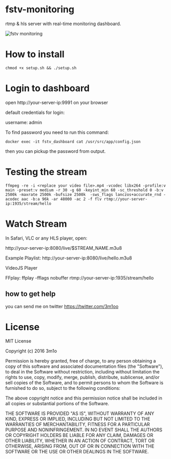 # fstv-monitoring
 rtmp & hls server with real-time monitoring dashboard.

![fstv monitoring](https://cloud.githubusercontent.com/assets/16119345/15388844/9f66917e-1dbc-11e6-9726-2a4912d74352.png)

# How to install

    chmod +x setup.sh && ./setup.sh

# Login to dashboard

open http://your-server-ip:9991 on your browser


default credentials for login:

username: admin

To find password you need to run this command:

    docker exec -it fstv_dashboard cat /usr/src/app/config.json

then you can pickup the password from output.

# Testing the stream

    ffmpeg -re -i <replace your video file>.mp4 -vcodec libx264 -profile:v main -preset:v medium -r 30 -g 60 -keyint_min 60 -sc_threshold 0 -b:v 2500k -maxrate 2500k -bufsize 2500k  -sws_flags lanczos+accurate_rnd -acodec aac -b:a 96k -ar 48000 -ac 2 -f flv rtmp://your-server-ip:1935/stream/hello

# Watch Stream
In Safari, VLC or any HLS player, open:

http://your-server-ip:8080/live/$STREAM_NAME.m3u8

Example Playlist: http://your-server-ip:8080/live/hello.m3u8

VideoJS Player

FFplay: ffplay -fflags nobuffer rtmp://your-server-ip:1935/stream/hello

## how to get help
you can send me on twitter https://twitter.com/3m1oo

# License

MIT License

Copyright (c) 2016 3m1o

Permission is hereby granted, free of charge, to any person obtaining a copy
of this software and associated documentation files (the "Software"), to deal
in the Software without restriction, including without limitation the rights
to use, copy, modify, merge, publish, distribute, sublicense, and/or sell
copies of the Software, and to permit persons to whom the Software is
furnished to do so, subject to the following conditions:

The above copyright notice and this permission notice shall be included in all
copies or substantial portions of the Software.

THE SOFTWARE IS PROVIDED "AS IS", WITHOUT WARRANTY OF ANY KIND, EXPRESS OR
IMPLIED, INCLUDING BUT NOT LIMITED TO THE WARRANTIES OF MERCHANTABILITY,
FITNESS FOR A PARTICULAR PURPOSE AND NONINFRINGEMENT. IN NO EVENT SHALL THE
AUTHORS OR COPYRIGHT HOLDERS BE LIABLE FOR ANY CLAIM, DAMAGES OR OTHER
LIABILITY, WHETHER IN AN ACTION OF CONTRACT, TORT OR OTHERWISE, ARISING FROM,
OUT OF OR IN CONNECTION WITH THE SOFTWARE OR THE USE OR OTHER DEALINGS IN THE
SOFTWARE.
